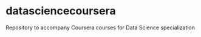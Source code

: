 datasciencecoursera
===================

Repository to accompany Coursera courses for Data Science specialization
